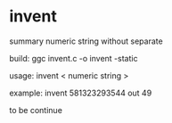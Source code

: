# invent

summary numeric string without separate

build: ggc invent.c -o invent -static

usage: invent < numeric string >

example: invent 581323293544
         out 49

to be continue 



